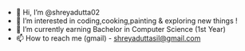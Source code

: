 - 👋 Hi, I’m @shreyadutta02
- 👀 I’m interested in coding,cooking,painting & exploring new things !
- 🌱 I’m currently earning Bachelor in Computer Science (1st Year)
- 📫 How to reach me (gmail) - shreyaduttasil@gmail.com

<!---
shreyadutta02/shreyadutta02 is a ✨ special ✨ repository because its `README.md` (this file) appears on your GitHub profile.
You can click the Preview link to take a look at your changes.
--->
